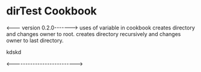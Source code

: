 dirTest Cookbook
================
<--- version 0.2.0------->
uses of variable in cookbook
creates directory and changes owner to root.
creates directory recursively and changes owner to last directory.

kdskd

<-------------------------->
